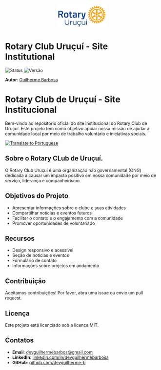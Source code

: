 <div align="center">
    <img src="./wwwroot/Media/Imgs/BLUE-LOGO-ROTARY-CLUB-URUÇUÍ.png" height="80">
</div>

# Rotary Club Uruçuí - Site Institutional

![Status](https://img.shields.io/badge/status-em%20desenvolvimento-purple)
![Versão](https://img.shields.io/badge/vers%C3%A3o-1.0-white)

**Autor**: [Guilherme Barbosa](https://github.com/devguilherme-b)

# Rotary Club de Uruçuí - Site Institucional

Bem-vindo ao repositório oficial do site institucional do Rotary Club de Uruçuí. Este projeto tem como objetivo apoiar nossa missão de ajudar a comunidade local por meio de trabalho voluntário e iniciativas sociais.

[![Translate to Portuguese](https://img.shields.io/badge/Translate%20to-EN--USA-white?style=flat-square)](README.md)

## Sobre o Rotary CLub de Uruçuí.

O Rotary Club Uruçuí é uma organização não governamental (ONG) dedicada a causar um impacto positivo em nossa comunidade por meio de serviço, liderança e companheirismo.

## Objetivos do Projeto

- Apresentar informações sobre o clube e suas atividades
- Compartilhar notícias e eventos futuros
- Facilitar o contato e o engajamento com a comunidade
- Promover oportunidades de voluntariado

## Recursos

- Design responsivo e acessível
- Seção de notícias e eventos
- Formulário de contato
- Informações sobre projetos em andamento

## Contribuição

Aceitamos contribuições! Por favor, abra uma issue ou envie um pull request.

## Licença

Este projeto está licenciado sob a licença MIT.

## Contatos

- **Email**: [devguilhermebarbos@gmail.com](mailto:devguilhermebarbos@gmail.com)  
- **LinkedIn**: [linkedin.com/in/devguilhermebarbosa](https://linkedin.com/in/devguilhermebarbosa)  
- **GitHub**: [github.com/devguilherme-b](https://github.com/devguilherme-b)